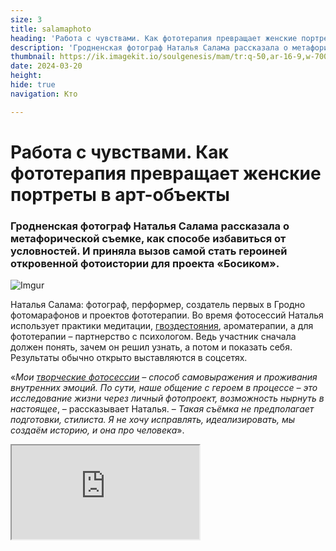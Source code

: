 ```yaml
---
size: 3
title: salamaphoto
heading: 'Работа с чувствами. Как фототерапия превращает женские портреты в арт-объекты'
description: 'Гродненская фотограф Наталья Салама рассказала о метафорической съемке, как способе избавиться от условностей. И приняла вызов самой стать героиней откровенной фотоистории для проекта «Босиком».'
thumbnail: https://ik.imagekit.io/soulgenesis/mam/tr:q-50,ar-16-9,w-700/VN20240503_172735.1.gif
date: 2024-03-20
height: 
hide: true
navigation: Кто

---
```

# **Работа с чувствами. Как фототерапия превращает женские портреты в арт-объекты**

### Гродненская фотограф Наталья Салама рассказала о метафорической съемке, как способе избавиться от условностей. И приняла вызов самой стать героиней откровенной фотоистории для проекта «Босиком».

![Imgur](https://i.imgur.com/JWAKziF.jpg)

Наталья Салама: фотограф, перформер, создатель первых в Гродно фотомарафонов и проектов фототерапии. Во время фотосессий Наталья использует практики медитации, [гвоздестояния](https://www.instagram.com/p/CN0FzDrnZLw/), ароматерапии, а для фототерапии – партнерство с психологом. Ведь участник сначала должен понять, зачем он решил узнать, а потом и показать себя. Результаты обычно открыто выставляются в соцсетях.

«_Мои [творческие фотосессии](https://www.instagram.com/p/C4U1hlcI7b1/) – способ самовыражения и проживания внутренних эмоций. По сути, наше общение с героем в процессе – это исследование жизни через личный фотопроект, возможность нырнуть в настоящее_, – рассказывает Наталья. – _Такая съёмка не предполагает подготовки, стилиста. Я не хочу исправлять, идеализировать, мы создаём историю, и она про человека_».

<div><iframe class="youtube" src="https://www.youtube.com/embed/gt1AIQwJJIg"></div>

Начиналось все с детской и семейной фотографии. Тысячи добрых живых снимков вызывали желание усилить и исследовать контакты. Фотосессии превратились в тематические серии, жанровые истории перетекли в первые в Гродно фотомарафоны. Не только для женщин, но чаще всего именно они становятся главными героинями, и соглашаются как на художественные трансформации, так и на откровенные ню.

<div class="gallery3">
<img src="https://i.imgur.com/p0fezrI.jpeg" alt="Описание первого изображения"> 
<img src="https://i.imgur.com/5RITa3y.jpeg" alt="Описание второго изображения">
<img src="https://i.imgur.com/ygNsnaT.jpeg" alt="Описание третьего изображения">    
</div>

«_За пару часов все места разобраны, а я радуюсь, словно ребёнок, удивляясь тому, как марафон, одна лишь идея, способен поменять ход событий не только моей жизни, но и других людей. Ко мне приходят без стилистов, но могут по совету психотерапевта, бывало и такое_», – говорит Наталья.

![Imgur](https://i.imgur.com/MUkGK2b.jpg)

Темы для марафонов возникают спонтанно: поймать последние две недели августа; понять «кризис» женского возраста; исследовать, что такое «Дом». Каждый день – новая героиня и новая история. Локацией становятся студия, старый город, парк, чердак, погост. В сериях невозможно оторвать одно фото от другого, а главным фокусом могут быть кошка или шрам от аппендицита. Визуал в итоге передаёт нематериальное: эмоцию, впечатление от человека, как он воспринимает себя сам.

«_Я увидела: все объелись ретуши. Людям хочется оставлять на память простую жизнь. Мы гуляем, разговариваем, смеемся, рассказываем истории, где-то серьезные темы. Женщина чувствует себя живой, а я люблю снимать в движении_».

![Imgur](https://i.imgur.com/ZZvBhUK.jpg)

![Imgur](https://i.imgur.com/QsajaPT.jpg)

Сегодня в Гродно практически невозможно повторить первые персональные выставки Натальи Салама из-за тотальной подозрительности ко всему необычному. Например, вернисаж-перфоманс [«Под гипнозом»](https://www.youtube.com/watch?v=uv8EjA7CCJ8(2018)), где гипнотизер сначала на 15 минут погружал публику в транс, после люди проходили в зал, рассматривали работы в технике мультиэкспозиции. Это была экотема, лес, и каждый видел что-то своё: «Гипноз должен был снять напряжение дня, а на выставку нужно заходить с чистым состоянием, и уже из него смотреть». 

Не работает как выставочный зал и галерея «У майстра», где проходил «Под гипнозом». Закрылось кафе AvaKava, где в 2020-м показывали еще одну выставку-перфоманс Натальи - [«Контакт»](https://www.instagram.com/p/B8Y_jRfn3xP/), объединивший на один вечер фотографа, художников, актера и танцовщиков модерн-балета. «Это было магическое погружение в мир воды, объемов, движения, ветра вперемешку с активностями зрителей, миром и вселенной».

![Imgur](https://i.imgur.com/7Of698d.jpg)

Фотомарафоны Наталья Салама решила запустить после «Контакта», чтобы найти выход своим творческим идеям. Первый марафон прошел как [арт-эксперимент](https://www.instagram.com/p/CYJcI-bhgXP/). Каждый день – одна новая съемка в студии. 

«_Выбирала типажных танцоров, актеров, приглашала моделей - они хорошо работают с телом - чтобы не отвлекаться на обычного человека, который зажат. Просто писала им. Пригласила Тоню Кологрив ассистировать. Использовала и училась использовать нестандартные схемы со светом, бутафорию, бодиарт. Поняла, что такой базы нигде не возьмешь без опыта, сколько бы ни учился. Когда делаешь много и разного, нащупываешь то, что тебе необходимо_».

<div class="gallery3">
<img src="https://i.imgur.com/5Edovkj.jpeg" alt="Описание первого изображения"> 
<img src="https://i.imgur.com/iFBOqB4.jpeg" alt="Описание второго изображения">
<img src="https://i.imgur.com/QcCioB9.jpeg" alt="Описание третьего изображения">    
</div>

«_После марафонов всегда получается что-то классное. Они что-то запускают в тебе, какие-то [невероятные возможности](https://www.instagram.com/p/CsJZk-uI2-X/?img_index=1) и, как оказалось, не только в тебе_». 

Год назад Наталья Салама решила поработать не с моделями, а с людьми «с улицы».

«_Ко мне начали приходить женщины 40+ или 50+ – не только стройные, разные. И я поняла. Я их всех боюсь. Вижу зажатость, как часто женщина не принимает свой возраст, свое тело. И чтобы продумать, как быть, придумала марафон без ограничений. За 2 вечера записались 28 человек - не выбирала, взяла, всех. 
Было жуть как страшно перед съемкой, хотелось, чтобы человек и раскрылся, и был доволен. Особенно, когда тебе говорили популярную фразу: «Не люблю смотреть на себя». Не факт, что понравится и после съемки. Но вдруг оказалось, что фотография – это очень терапевтично. Ты получаешь не то, что нравится, а то, какой ты был в моменте. Я справилась, впервые в моем профиле появились обычные люди – разного возраста, разного роста, и худые, и полные_».

![Imgur](https://i.imgur.com/F4ShW7p.jpg)

«_А потом я пришла к тому, что мне 38 лет, смотрю в зеркало и понимаю, что выгляжу не так как чувствую. Марафон 40+ делала, в первую очередь, для себя. Хотелось повзаимодействовать с женщинами, которые прошли этот рубеж. Появились новые истории, примеры, которые примиряли с возрастом, состоянием, телом. Я поняла, красивая женщина – это женщина расслабленная. Неважно, сколько у тебя морщин, какие объёмы, если ты чувствуешь себя живой и лёгкой_». 

<div class="gallery3">
<img src="https://i.imgur.com/QnTpLoJ.jpeg" alt="Описание первого изображения"> 
<img src="https://i.imgur.com/aF88qUE.jpeg" alt="Описание второго изображения">
<img src="https://i.imgur.com/NbG6vED.jpeg" alt="Описание третьего изображения">    
</div>

«_Однажды утром занималась медитацией, и мне пришла идея сделать проект с психологом. Нужен был человек, который может заниматься со мной фототерапией. Она давно придумана и не нами. Прямо в 7 утра написала [Лене Гавриленко](@gavrilenkals): есть идея! Две групповые психологические сессии и между ними одна персональная фотосессия с участницами. Каждый приходит со своим запросом, не только про тело: не могу проявиться, хочу бросить работу – любая проблема_».

Прийти к решению помогает психолог и художественные фотографии Натальи: 
«_Вся моя практика показывает, что люди устали от ретуши. Сегодня очевиден запрос на откровенность, честность с собой. Когда делимся, мы исцеляем другу друга_».

![Imgur](https://i.imgur.com/CRyYLeF.jpg)

![Imgur](https://i.imgur.com/SCxwlXz.jpg)

«У меня был сложный этап в юности, никто не верит. Бурная молодость. Огонь, воду и медные трубы прошла, дурная компания и все дела. Я оттуда очень хорошо выплыла, слава Богу, а кто-то и не выплыл. Получила качество: не осуждать. Умею принимать, учусь принимать человека, понимаю, что можно попасть в разные ситуации, столкнуться со сложностями, и не всегда есть рука помощи, которая поможет выйти из этих состояний, не всегда есть принятие людей».

![Imgur](https://i.imgur.com/M9rKpsS.jpg)

![Imgur](https://i.imgur.com/Ibvmsd9.jpg)

Один из последних метафорических марафонов Натальи Салама – рефлексия по рассказам женщин на тему «Дом». Фотосессия и видео визуализировали личные дневники: 15 женщин, съемка через день. Сегодня снимаю – завтра выкладываю результат. 15 историй. Восприятие у всех разное: кто-то свое тело воспринимает как дом, а для кого-то точкой покоя может быть балкон в кондоминимуме на Ольшанке.

![Imgur](https://i.imgur.com/1Gc9JUQ.jpg)

«_В сложные времена человек ищет опору. Мы её искали, нашли, она есть, останется в фотографиях. Всегда можно вернуться, заземлиться. Сложнее всего участницам оказалось написать тексты-признания. В том числе тем, чем страшно делиться, не хочется. Но из откровенности получаются удивительные вещи, если человек по-настоящему этого желает_». 

![Imgur](https://i.imgur.com/EudzSev.jpg)

Автор видео и фото: [Катерина Гордеева](https://www.instagram.com/katti.gordeeva/)

Автор текста: [Инна Максимчик](https://t.me/mamgrodno)

Больше о Наталье Салама можно узнать:[здесь](https://www.instagram.com/salama_natalia/)

Примеры мультиэкспозиции: [здесь](https://www.instagram.com/p/C3Vd8VsIzSv/) 

Ролик "Контакт", [еще один](https://www.instagram.com/p/B8cAOdwHAfj/)  

["Любовь"](https://www.instagram.com/p/Cs8hnkqI30v/)

Проект "Босиком". Часть 1. Виктория Бальцер: [Чтобы не оказаться в пустоте](https://www.mamgrodno.com/projects/Viktoriabalcer.html)

Проект "Босиком". Часть 2. Ника Гончар: [Скелет обязательно станцует](https://www.mamgrodno.com/projects/nikagonchar.html)

Проект "Босиком" Часть 3. Лена Майсюк [Путь листа](https://www.mamgrodno.com/projects/lenatrip.html)

Проект "Босиком" часть 4.Алена Клімава:[Шляхам птушкі з Новага Свету](https://www.mamgrodno.com/projects/halubkaalena.html)






